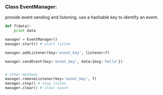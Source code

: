 ### Class EventManager: 

provide event sending and listening.
use a hashable key to identify an event.

```python
def f(data):
    print data

manager = EventManager()
manager.start() # start listen

manager.addListener(key='evnet_key', listener=f)

manager.sendEvent(key='evnet_key', data={msg:'hello'})


# other methods
manager.removeListener(key='evnet_key', f)
manager.stop() # stop listen
manager.clear() # clear event
```
